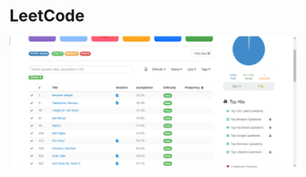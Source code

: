 # LeetCode
![GITHUB]( https://github.com/gailllelg1/LeetCode/blob/master/10%E9%A1%8C%E5%9C%96.png)

